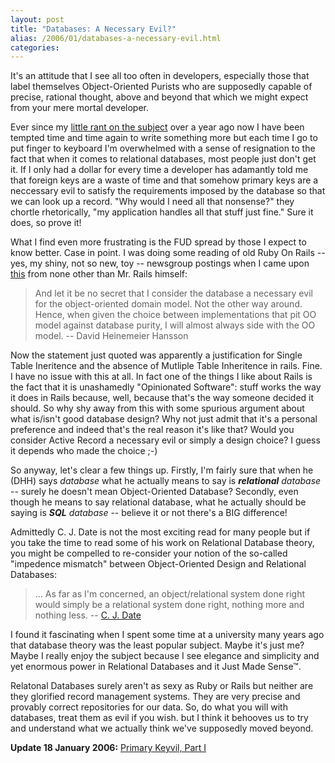 ```yaml
---
layout: post
title: "Databases: A Necessary Evil?"
alias: /2006/01/databases-a-necessary-evil.html
categories:
---
```

It's an attitude that I see all too often in developers, especially those that label themselves Object-Oriented Purists who are supposedly capable of precise, rational thought, above and beyond that which we might expect from your mere mortal developer.

Ever since my [little rant on the subject](/blog/2004/08/07/the-lost-art-of-database-design) over a year ago now I have been tempted time and time again to write something more but each time I go to put finger to keyboard I'm overwhelmed with a sense of resignation to the fact that when it comes to relational databases, most people just don't get it. If I only had a dollar for every time a developer has adamantly told me that foreign keys are a waste of time and that somehow primary keys are a neccessary evil to satisfy the requirements imposed by the database so that we can look up a record. "Why would I need all that nonsense?" they chortle rhetorically, "my application handles all that stuff just fine." Sure it does, so prove it!

What I find even more frustrating is the FUD spread by those I expect to know better. Case in point. I was doing some reading of old Ruby On Rails -- yes, my shiny, not so new, toy -- newsgroup postings when I came upon [this](http://wrath.rubyonrails.org/pipermail/rails/2004-November/000451.html) from none other than Mr. Rails himself:

> And let it be no secret that I consider the database a necessary evil for the object-oriented domain model. Not the other way around. Hence, when given the choice between implementations that pit OO model against database purity, I will almost always side with the OO model. -- David Heinemeier Hansson

Now the statement just quoted was apparently a justification for Single Table Ineritence and the absence of Mutliple Table Inheritence in rails. Fine. I have no issue with this at all. In fact one of the things I like about Rails is the fact that it is unashamedly "Opinionated Software": stuff works the way it does in Rails because, well, because that's the way someone decided it should. So why shy away from this with some spurious argument about what is/isn't good database design? Why not just admit that it's a personal preference and indeed that's the real reason it's like that? Would you consider Active Record a necessary evil or simply a design choice? I guess it depends who made the choice ;-)

So anyway, let's clear a few things up. Firstly, I'm fairly sure that when he (DHH) says _database_ what he actually means to say is _**relational** database_ -- surely he doesn't mean Object-Oriented Database? Secondly, even though he means to say relational database, what he actually should be saying is _**SQL** database_ -- believe it or not there's a BIG difference!

Admittedly C. J. Date is not the most exciting read for many people but if you take the time to read some of his work on Relational Database theory, you might be compelled to re-consider your notion of the so-called "impedence mismatch" between Object-Oriented Design and Relational Databases:

> ... As far as I'm concerned, an object/relational system done right would simply be a relational system done right, nothing more and nothing less. -- [C. J. Date](http://www.oreillynet.com/pub/a/network/2005/07/29/cjdate.html)

I found it fascinating when I spent some time at a university many years ago that database theory was the least popular subject. Maybe it's just me? Maybe I really enjoy the subject because I see elegance and simplicity and yet enormous power in Relational Databases and it Just Made Sense&trade;.

Relatonal Databases surely aren't as sexy as Ruby or Rails but neither are they glorified record management systems. They are very precise and provably correct repositories for our data. So, do what you will with databases, treat them as evil if you wish. but I think it behooves us to try and understand what we actually think we've supposedly moved beyond.

**Update 18 January 2006:** [Primary Keyvil, Part I](http://blogs.ittoolbox.com/database/soup/archives/007327.asp)
